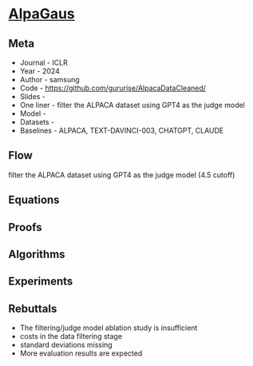 # [AlpaGaus](https://openreview.net/forum?id=FdVXgSJhvz)

## Meta

* Journal   - ICLR  
* Year      - 2024
* Author    - samsung
* Code      - https://github.com/gururise/AlpacaDataCleaned/
* Slides    - 
* One liner - filter the ALPACA dataset using GPT4 as the judge model
* Model     - 
* Datasets  - 
* Baselines - ALPACA, TEXT-DAVINCI-003, CHATGPT, CLAUDE

## Flow

filter the ALPACA dataset using GPT4 as the judge model (4.5 cutoff)

## Equations

## Proofs

## Algorithms

## Experiments

## Rebuttals

* The filtering/judge model ablation study is insufficient
* costs in the data filtering stage
* standard deviations missing
* More evaluation results are expected
